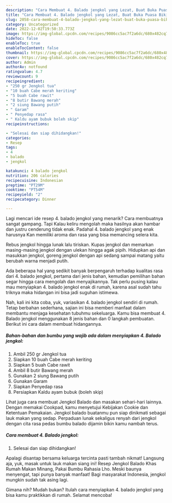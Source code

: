 ```yaml
---
description: "Cara Membuat 4. Balado jengkol yang Lezat, Buat Buka Puasa Bikin Ngiler"
title: "Cara Membuat 4. Balado jengkol yang Lezat, Buat Buka Puasa Bikin Ngiler"
slug: 2058-cara-membuat-4-balado-jengkol-yang-lezat-buat-buka-puasa-bikin-ngiler
category: Uncategorized
date: 2022-12-02T19:50:33.773Z
image: https://img-global.cpcdn.com/recipes/9086cc5ac7f2a6dc/680x482cq70/4-balado-jengkol-foto-resep-utama.jpg
hideToc: false
enableToc: true
enableTocContent: false
thumbnail: https://img-global.cpcdn.com/recipes/9086cc5ac7f2a6dc/680x482cq70/4-balado-jengkol-foto-resep-utama.jpg
cover: https://img-global.cpcdn.com/recipes/9086cc5ac7f2a6dc/680x482cq70/4-balado-jengkol-foto-resep-utama.jpg
author: Admin
authorAv: notfound
ratingvalue: 4.7
reviewcount: 9
recipeingredient:
- "250 gr Jengkol tua"
- "10 buah Cabe merah keriting"
- "5 buah Cabe rawit"
- "8 butir Bawang merah"
- "2 siung Bawang putih"
- " Garam"
- " Penyedap rasa"
- " Kaldu ayam bubuk boleh skip"
recipeinstructions:

- "Selesai dan siap dihidangkan!"
categories:
- Resep
tags:
- 4
- balado
- jengkol

katakunci: 4 balado jengkol 
nutrition: 206 calories
recipecuisine: Indonesian
preptime: "PT29M"
cooktime: "PT54M"
recipeyield: "2"
recipecategory: Dinner

---
```



Lagi mencari ide resep 4. balado jengkol yang menarik? Cara membuatnya sangat gampang. Tapi Kalau keliru mengolah maka hasilnya akan hambar dan justru cenderung tidak enak. Padahal 4. balado jengkol yang enak harusnya Kan memiliki aroma dan rasa yang bisa memancing selera kita.


Rebus jengkol hingga lunak lalu tiriskan. Kupas jengkol dan memarkan masing-masing jengkol dengan ulekan hingga agak pipih. Hidupkan api dan masukkan jengkol, goreng jengkol dengan api sedang sampai matang yaitu berubah warna menjadi putih.

Ada beberapa hal yang sedikit banyak berpengaruh terhadap kualitas rasa dari 4. balado jengkol, pertama dari jenis bahan, kemudian pemilihan bahan segar hingga cara mengolah dan menyajikannya. Tak perlu pusing kalau mau menyiapkan 4. balado jengkol enak di rumah, karena asal sudah tahu triknya maka hidangan ini bisa jadi suguhan istimewa.


Nah, kali ini kita coba, yuk, variasikan 4. balado jengkol sendiri di rumah. Tetap berbahan sederhana, sajian ini bisa memberi manfaat dalam membantu menjaga kesehatan tubuhmu sekeluarga. Kamu bisa membuat 4. Balado jengkol menggunakan 8 jenis bahan dan 0 langkah pembuatan. Berikut ini cara dalam membuat hidangannya.

<!--inarticleads1-->

##### Bahan-bahan dan bumbu yang wajib ada dalam menyiapkan 4. Balado jengkol:

1. Ambil 250 gr Jengkol tua
1. Siapkan 10 buah Cabe merah keriting
1. Siapkan 5 buah Cabe rawit
1. Ambil 8 butir Bawang merah
1. Gunakan 2 siung Bawang putih
1. Gunakan  Garam
1. Siapkan  Penyedap rasa
1. Persiapkan  Kaldu ayam bubuk (boleh skip)


Lihat juga cara membuat Jengkol Balado dan masakan sehari-hari lainnya. Dengan memakai Cookpad, kamu menyetujui Kebijakan Cookie dan Ketentuan Pemakaian. Jengkol balado buatanmu pun siap dinikmati sebagai lauk makan yang sedap. Perpaduan lunak sekaligus renyah dari jengkol dengan cita rasa pedas bumbu balado dijamin bikin kamu nambah terus. 

<!--inarticleads2-->

##### Cara membuat 4. Balado jengkol:


1. Selesai dan siap dihidangkan!

Apalagi disantap bersama keluarga tercinta pasti tambah nikmat! Langsung aja, yuk, masak untuk lauk makan siang ini! Resep Jengkol Balado Khas Rumah Makan Minang, Pakai Bumbu Rahasia Lho. Meski baunya menyengat, tapi punya banyak manfaat! Bagi masyarakat Indonesia, jengkol mungkin sudah tak asing lagi. 

Gimana nih? Mudah bukan? Itulah cara menyiapkan 4. balado jengkol yang bisa kamu praktikkan di rumah. Selamat mencoba!
